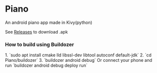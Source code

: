 # Piano
An android piano app made in Kivy(python)

See <a href=https://github.com/RaviRahar/Piano/releases>Releases</a> to download .apk


<h3>How to build using Buildozer</h3>
1. `sudo apt install cmake lld libssl-dev libtool autoconf default-jdk`
2. `cd Piano/buildozer`
3. `buildozer android debug` Or connect your phone and run `buildozer android debug deploy run`
